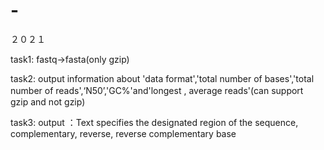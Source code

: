 # -
２０２１  
  
  task1:  fastq->fasta(only gzip)  
  
  task2:  output information about 'data format','total number of bases','total number of reads',‘N50’,'GC%'and'longest , average reads'(can support　gzip and not gzip)   
  
  task3:  output ：Text specifies the designated region of the sequence, complementary, reverse, reverse complementary base  
  
